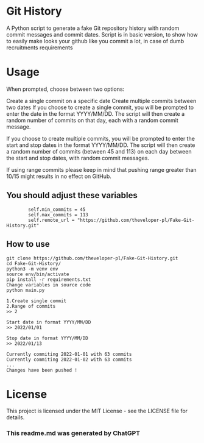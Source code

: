 # Git History
A Python script to generate a fake Git repository history with random commit messages and commit dates. Script is in basic version, to show how to easily make looks your github like you commit a lot, in case of dumb recruitments requirements

# Usage
 When prompted, choose between two options:

Create a single commit on a specific date
Create multiple commits between two dates
If you choose to create a single commit, you will be prompted to enter the date in the format YYYY/MM/DD. The script will then create a random number of commits on that day, each with a random commit message.

If you choose to create multiple commits, you will be prompted to enter the start and stop dates in the format YYYY/MM/DD. The script will then create a random number of commits (between 45 and 113) on each day between the start and stop dates, with random commit messages.

If using range commits please keep in mind that pushing range greater than 10/15 might results in no effect on GitHub.

## You should adjust these variables 
```
        self.min_commits = 45
        self.max_commits = 113
        self.remote_url = "https://github.com/theveloper-pl/Fake-Git-History.git"
```
## How to use
``````
git clone https://github.com/theveloper-pl/Fake-Git-History.git
cd Fake-Git-History/
python3 -m venv env
source env/bin/activate
pip install -r requirements.txt
Change variables in source code
python main.py

1.Create single commit
2.Range of commits
>> 2

Start date in format YYYY/MM/DD
>> 2022/01/01

Stop date in format YYYY/MM/DD
>> 2022/01/13

Currently commiting 2022-01-01 with 63 commits
Currently commiting 2022-01-02 with 63 commits
...
Changes have been pushed !
``````



# License
This project is licensed under the MIT License - see the LICENSE file for details.


### This readme.md was generated by ChatGPT
